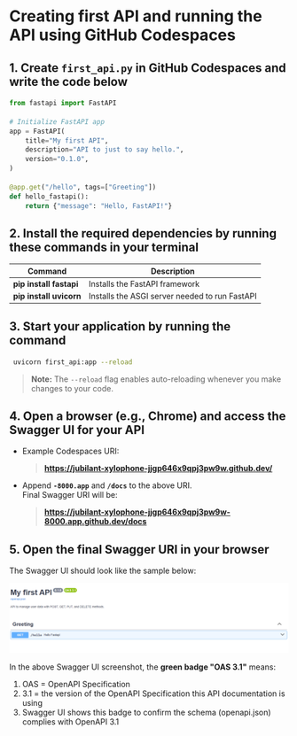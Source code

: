 # Creating first API and running the API using GitHub Codespaces

## 1. Create `first_api.py` in GitHub Codespaces and write the code below

```python
from fastapi import FastAPI

# Initialize FastAPI app
app = FastAPI(
    title="My first API",
    description="API to just to say hello.",
    version="0.1.0",
)

@app.get("/hello", tags=["Greeting"])
def hello_fastapi():
    return {"message": "Hello, FastAPI!"}

```

## 2.  Install the required dependencies by running these commands in your terminal 


| Command              | Description                                      |
|----------------------|--------------------------------------------------|
| **pip install fastapi** | Installs the FastAPI framework                  |
| **pip install uvicorn** | Installs the ASGI server needed to run FastAPI |

## 3.  Start your application by running the command 
```bash
 uvicorn first_api:app --reload
```
> **Note:** The `--reload` flag enables auto-reloading whenever you make changes to your code.


## 4. Open a browser (e.g., Chrome) and access the Swagger UI for your API

   - Example Codespaces URI:  
     > **https://jubilant-xylophone-jjgp646x9qpj3pw9w.github.dev/**

   - Append **`-8000.app`** and **`/docs`** to the above URI.  
     Final Swagger URI will be:  
     > **https://jubilant-xylophone-jjgp646x9qpj3pw9w-8000.app.github.dev/docs**

## 5. Open the final Swagger URI in your browser  
   The Swagger UI should look like the sample below:

<img src="fistapi_ui_screenshoot.png" alt="Swagger UI Screenshot" width="600">

In the above Swagger UI screenshot, the **green badge "OAS 3.1"** means:

1. OAS = OpenAPI Specification  
2. 3.1 = the version of the OpenAPI Specification this API documentation is using  
3. Swagger UI shows this badge to confirm the schema (openapi.json) complies with OpenAPI 3.1

